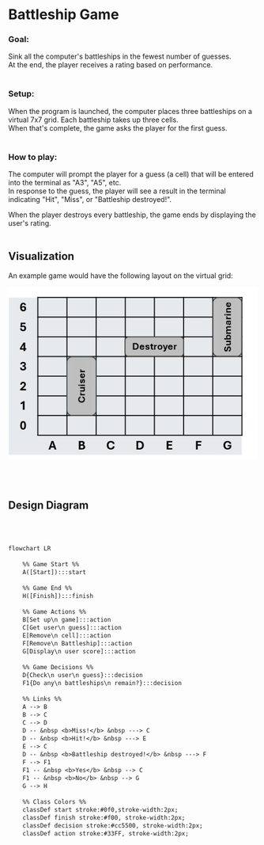 # Battleship Game

### **Goal:**
Sink all the computer's battleships in the fewest number of guesses.  
At the end, the player receives a rating based on performance.  
<br>

### **Setup:**
When the program is launched, the computer places three battleships on a virtual
7x7 grid. Each battleship takes up three cells.  
When that's complete, the game asks the player for the first guess.  
<br>

### **How to play:**
The computer will prompt the player for a guess (a cell) that will be entered into
the terminal as "A3", "A5", etc.  
In response to the guess, the player will see a result in the terminal
indicating "Hit", "Miss", or "Battleship destroyed!".

When the player destroys every battleship, the game ends by displaying the user's rating.
<br>
<br>

## Visualization

An example game would have the following layout on the virtual grid:

<img src="Pictures/Battleship Grid.png"/></img>

<br>
<br>

## Design Diagram

```mermaid



flowchart LR
    
    %% Game Start %%
    A([Start]):::start
    
    %% Game End %% 
    H([Finish]):::finish
    
    %% Game Actions %%
    B[Set up\n game]:::action
    C[Get user\n guess]:::action
    E[Remove\n cell]:::action
    F[Remove\n Battleship]:::action
    G[Display\n user score]:::action
    
    %% Game Decisions %%
    D{Check\n user\n guess}:::decision
    F1{Do any\n battleships\n remain?}:::decision
    
    %% Links %%
    A --> B  
    B --> C
    C --> D
    D -- &nbsp <b>Miss!</b> &nbsp ---> C
    D -- &nbsp <b>Hit!</b> &nbsp ---> E
    E --> C
    D -- &nbsp <b>Battleship destroyed!</b> &nbsp ---> F
    F --> F1
    F1 -- &nbsp <b>Yes</b> &nbsp --> C
    F1 -- &nbsp <b>No</b> &nbsp --> G
    G --> H

    %% Class Colors %%
    classDef start stroke:#0f0,stroke-width:2px;
    classDef finish stroke:#f00, stroke-width:2px;
    classDef decision stroke:#cc5500, stroke-width:2px;
    classDef action stroke:#33FF, stroke-width:2px;
```